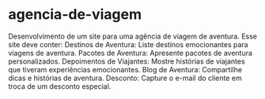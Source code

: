 # agencia-de-viagem
Desenvolvimento de um site para uma agência de viagem de aventura. Esse site deve conter: Destinos de Aventura: Liste destinos emocionantes para viagens de aventura. Pacotes de Aventura: Apresente pacotes de aventura personalizados. Depoimentos de Viajantes: Mostre histórias de viajantes que tiveram experiências emocionantes. Blog de Aventura: Compartilhe dicas e histórias de aventura. Desconto: Capture o e-mail do cliente em troca de um desconto especial.
